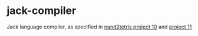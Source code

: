 # jack-compiler
Jack language compiler, as specified in [nand2tetris project 10](https://www.nand2tetris.org/project10) and [project 11](https://www.nand2tetris.org/project11)<br>
